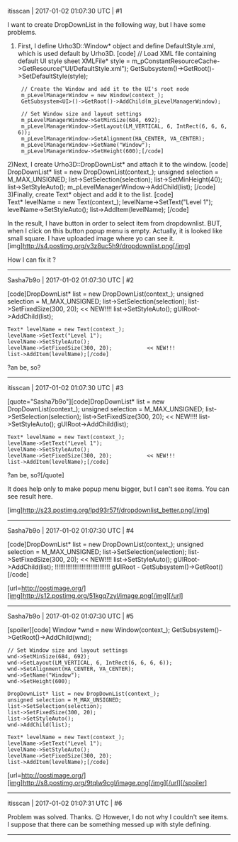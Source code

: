 itisscan | 2017-01-02 01:07:30 UTC | #1

I want to create DropDownList in the following way, but I have some problems.

1) First, I define Urho3D::Window* object and define DefaultStyle.xml, which is used default by Urho3D.
[code]
        // Load XML file containing default UI style sheet
        XMLFile* style = m_pConstantResourceCache->GetResource<XMLFile>("UI/DefaultStyle.xml");
        GetSubsystem<UI>()->GetRoot()->SetDefaultStyle(style);

        // Create the Window and add it to the UI's root node
        m_pLevelManagerWindow = new Window(context_);
        GetSubsystem<UI>()->GetRoot()->AddChild(m_pLevelManagerWindow);
        
        // Set Window size and layout settings
        m_pLevelManagerWindow->SetMinSize(684, 692);
        m_pLevelManagerWindow->SetLayout(LM_VERTICAL, 6, IntRect(6, 6, 6, 6));
        m_pLevelManagerWindow->SetAlignment(HA_CENTER, VA_CENTER);
        m_pLevelManagerWindow->SetName("Window");
        m_pLevelManagerWindow->SetHeight(600);[/code]
2)Next, I create Urho3D::DropDownList* and attach it to the window.
	[code]
        DropDownList* list = new DropDownList(context_);
        unsigned selection = M_MAX_UNSIGNED;
        list->SetSelection(selection);
        list->SetMinHeight(40);
        list->SetStyleAuto();
        m_pLevelManagerWindow->AddChild(list);
[/code]
3)Finally, create Text* object and add it to the list.
     [code]   
         Text* levelName = new Text(context_);
         levelName->SetText("Level 1");
         levelName->SetStyleAuto();
         list->AddItem(levelName);
[/code]

In the result, I have button in order to select item from dropdownlist. BUT, when I click on this button popup menu is empty. Actually, it is looked like small square. I have uploaded image where yo can see it.
[img]http://s4.postimg.org/v3z8uc5h9/dropdownlist.png[/img]

How I can fix it ?

-------------------------

Sasha7b9o | 2017-01-02 01:07:30 UTC | #2

[code]DropDownList* list = new DropDownList(context_);
    unsigned selection = M_MAX_UNSIGNED;
    list->SetSelection(selection);
    list->SetFixedSize(300, 20);                      << NEW!!!!
    list->SetStyleAuto();
    gUIRoot->AddChild(list);

    Text* levelName = new Text(context_);
    levelName->SetText("Level 1");
    levelName->SetStyleAuto();
    levelName->SetFixedSize(300, 20);           << NEW!!!
    list->AddItem(levelName);[/code]
?an be, so?

-------------------------

itisscan | 2017-01-02 01:07:30 UTC | #3

[quote="Sasha7b9o"][code]DropDownList* list = new DropDownList(context_);
    unsigned selection = M_MAX_UNSIGNED;
    list->SetSelection(selection);
    list->SetFixedSize(300, 20);                      << NEW!!!!
    list->SetStyleAuto();
    gUIRoot->AddChild(list);

    Text* levelName = new Text(context_);
    levelName->SetText("Level 1");
    levelName->SetStyleAuto();
    levelName->SetFixedSize(300, 20);           << NEW!!!
    list->AddItem(levelName);[/code]
?an be, so?[/quote]

It does help only to make popup menu bigger, but I can't see items. You can see result here.

[img]http://s23.postimg.org/lpd93r57f/dropdownlist_better.png[/img]

-------------------------

Sasha7b9o | 2017-01-02 01:07:30 UTC | #4

[code]DropDownList* list = new DropDownList(context_);
    unsigned selection = M_MAX_UNSIGNED;
    list->SetSelection(selection);
    list->SetFixedSize(300, 20);                      << NEW!!!!
    list->SetStyleAuto();
    gUIRoot->AddChild(list);   !!!!!!!!!!!!!!!!!!!!!!!!!!!!!!! gUIRoot   - GetSubsystem<UI>()->GetRoot()
[/code]

[url=http://postimage.org/][img]http://s12.postimg.org/51kgq7zyl/image.png[/img][/url]

-------------------------

Sasha7b9o | 2017-01-02 01:07:30 UTC | #5

[spoiler][code]    Window *wnd = new Window(context_);
    GetSubsystem<UI>()->GetRoot()->AddChild(wnd);

    // Set Window size and layout settings
    wnd->SetMinSize(684, 692);
    wnd->SetLayout(LM_VERTICAL, 6, IntRect(6, 6, 6, 6));
    wnd->SetAlignment(HA_CENTER, VA_CENTER);
    wnd->SetName("Window");
    wnd->SetHeight(600);

    DropDownList* list = new DropDownList(context_);
    unsigned selection = M_MAX_UNSIGNED;
    list->SetSelection(selection);
    list->SetFixedSize(300, 20);
    list->SetStyleAuto();
    wnd->AddChild(list);

    Text* levelName = new Text(context_);
    levelName->SetText("Level 1");
    levelName->SetStyleAuto();
    levelName->SetFixedSize(300, 20);
    list->AddItem(levelName);[/code]

[url=http://postimage.org/][img]http://s8.postimg.org/9tqlw9cgl/image.png[/img][/url][/spoiler]

-------------------------

itisscan | 2017-01-02 01:07:31 UTC | #6

Problem was solved. Thanks.  :wink: However, I do not why I couldn't see items. I suppose that there can be something messed up with style defining.

-------------------------

